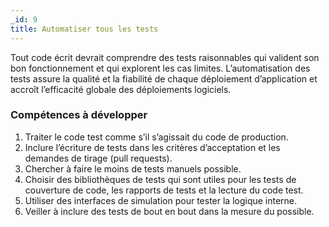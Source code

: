 ```yaml
---
_id: 9
title: Automatiser tous les tests
---
```


Tout code écrit devrait comprendre des tests raisonnables qui valident son bon fonctionnement et qui explorent les cas limites. L’automatisation des tests assure la qualité et la fiabilité de chaque déploiement d’application et accroît l’efficacité globale des déploiements logiciels.

<h3>Compétences à développer</h3>

1. Traiter le code test comme s’il s’agissait du code de production.
1. Inclure l’écriture de tests dans les critères d’acceptation et les demandes de tirage (pull requests).
1. Chercher à faire le moins de tests manuels possible.
1. Choisir des bibliothèques de tests qui sont utiles pour les tests de couverture de code, les rapports de tests et la lecture du code test.
1. Utiliser des interfaces de simulation pour tester la logique interne.
1. Veiller à inclure des tests de bout en bout dans la mesure du possible.
